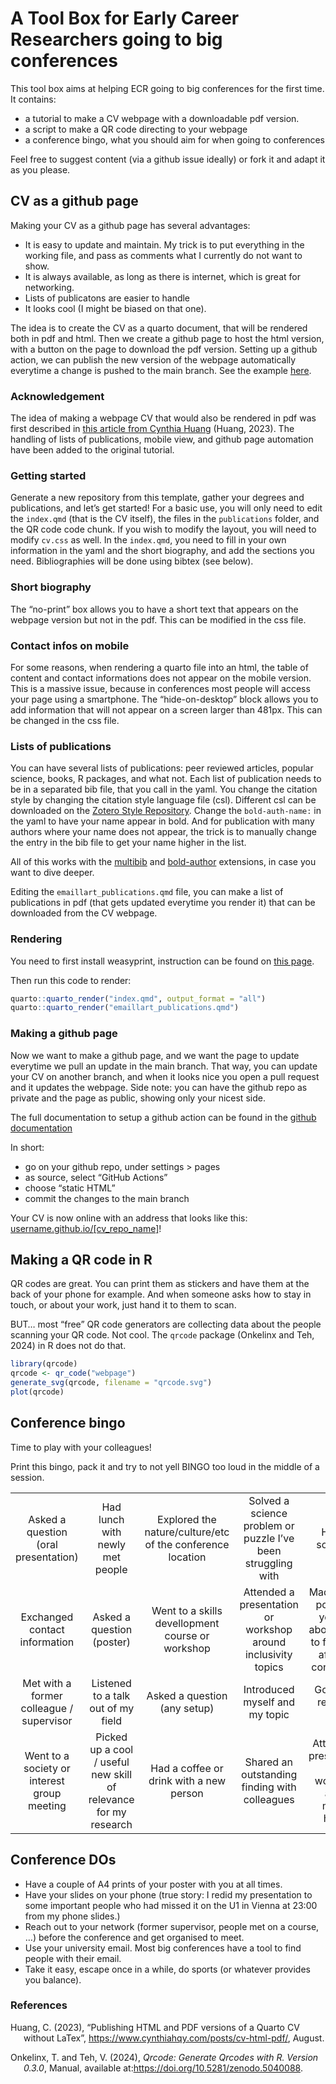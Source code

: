 
# A Tool Box for Early Career Researchers going to big conferences

This tool box aims at helping ECR going to big conferences for the first
time. It contains:

- a tutorial to make a CV webpage with a downloadable pdf version.
- a script to make a QR code directing to your webpage
- a conference bingo, what you should aim for when going to conferences

Feel free to suggest content (via a github issue ideally) or fork it and
adapt it as you please.

## CV as a github page

Making your CV as a github page has several advantages:

- It is easy to update and maintain. My trick is to put everything in
  the working file, and pass as comments what I currently do not want to
  show.
- It is always available, as long as there is internet, which is great
  for networking.
- Lists of publicatons are easier to handle
- It looks cool (I might be biased on that one).

The idea is to create the CV as a quarto document, that will be rendered
both in pdf and html. Then we create a github page to host the html
version, with a button on the page to download the pdf version. Setting
up a github action, we can publish the new version of the webpage
automatically everytime a change is pushed to the main branch. See the
example [here](https://jogaudard.github.io/ecr_toolbox/).

### Acknowledgement

The idea of making a webpage CV that would also be rendered in pdf was
first described in [this article from Cynthia
Huang](https://www.cynthiahqy.com/posts/cv-html-pdf/) (Huang, 2023). The
handling of lists of publications, mobile view, and github page
automation have been added to the original tutorial.

### Getting started

Generate a new repository from this template, gather your degrees and
publications, and let’s get started! For a basic use, you will only need
to edit the `index.qmd` (that is the CV itself), the files in the
`publications` folder, and the QR code code chunk. If you wish to modify
the layout, you will need to modify `cv.css` as well. In the
`index.qmd`, you need to fill in your own information in the yaml and
the short biography, and add the sections you need. Bibliographies will
be done using bibtex (see below).

### Short biography

The “no-print” box allows you to have a short text that appears on the
webpage version but not in the pdf. This can be modified in the css
file.

### Contact infos on mobile

For some reasons, when rendering a quarto file into an html, the table
of content and contact informations does not appear on the mobile
version. This is a massive issue, because in conferences most people
will access your page using a smartphone. The “hide-on-desktop” block
allows you to add information that will not appear on a screen larger
than 481px. This can be changed in the css file.

### Lists of publications

You can have several lists of publications: peer reviewed articles,
popular science, books, R packages, and what not. Each list of
publication needs to be in a separated bib file, that you call in the
yaml. You change the citation style by changing the citation style
language file (csl). Different csl can be downloaded on the [Zotero
Style Repository](https://www.zotero.org/styles). Change the
`bold-auth-name:` in the yaml to have your name appear in bold. And for
publication with many authors where your name does not appear, the trick
is to manually change the entry in the bib file to get your name higher
in the list.

All of this works with the
[multibib](https://github.com/pandoc-ext/multibib#readme) and
[bold-author](https://stackoverflow.com/a/76429867/10685715) extensions,
in case you want to dive deeper.

Editing the `emaillart_publications.qmd` file, you can make a list of
publications in pdf (that gets updated everytime you render it) that can
be downloaded from the CV webpage.

### Rendering

You need to first install weasyprint, instruction can be found on [this
page](https://doc.courtbouillon.org/weasyprint/stable/first_steps.html#installation).

Then run this code to render:

``` r
quarto::quarto_render("index.qmd", output_format = "all")
quarto::quarto_render("emaillart_publications.qmd")
```

### Making a github page

Now we want to make a github page, and we want the page to update
everytime we pull an update in the main branch. That way, you can update
your CV on another branch, and when it looks nice you open a pull
request and it updates the webpage. Side note: you can have the github
repo as private and the page as public, showing only your nicest side.

The full documentation to setup a github action can be found in the
[github
documentation](https://docs.github.com/en/pages/getting-started-with-github-pages/configuring-a-publishing-source-for-your-github-pages-site#publishing-with-a-custom-github-actions-workflow)

In short:

- go on your github repo, under settings \> pages
- as source, select “GitHub Actions”
- choose “static HTML”
- commit the changes to the main branch

Your CV is now online with an address that looks like this:
[username.github.io/\[cv_repo_name\]](https://jogaudard.github.io/ecr_toolbox/)!

## Making a QR code in R

QR codes are great. You can print them as stickers and have them at the
back of your phone for example. And when someone asks how to stay in
touch, or about your work, just hand it to them to scan.

BUT… most “free” QR code generators are collecting data about the people
scanning your QR code. Not cool. The `qrcode` package (Onkelinx and Teh,
2024) in R does not do that.

``` r
library(qrcode)
qrcode <- qr_code("webpage")
generate_svg(qrcode, filename = "qrcode.svg")
plot(qrcode)
```

## Conference bingo

Time to play with your colleagues!

Print this bingo, pack it and try to not yell BINGO too loud in the
middle of a session.

|                                             |                                                                  |                                                            |                                                               |                                                                                |
|:-------------------------------------------:|:----------------------------------------------------------------:|:----------------------------------------------------------:|:-------------------------------------------------------------:|:------------------------------------------------------------------------------:|
|    Asked a question (oral presentation)     |                 Had lunch with newly met people                  | Explored the nature/culture/etc of the conference location | Solved a science problem or puzzle I’ve been struggling with  |                                 Helped someone                                 |
|        Exchanged contact information        |                    Asked a question (poster)                     |      Went to a skills devellopment course or workshop      | Attended a presentation or workshop around inclusivity topics | Made action points for yourself about things to follow up after the conference |
|  Met with a former colleague / supervisor   |                Listened to a talk out of my field                |                Asked a question (any setup)                |                Introduced myself and my topic                 |                            Got a new research idea                             |
| Went to a society or interest group meeting | Picked up a cool / useful new skill of relevance for my research |          Had a coffee or drink with a new person           |         Shared an outstanding finding with colleagues         |            Attended a presentation or workshop about mental health             |

<!-- --------------------------------------------- ------------------------------------------------------------------- ------------------------------------------------------------- -------------------------------------------------------------------------------- 
      Asked a question (oral presentation)                       Had lunch with newly met people                    Explored the  nature/culture/etc of the conference location            Solved a science problem or puzzle I've been struggling with           
               Exchanged contacts                                   Asked a question (poster)                             Went to a skills devellopment course or workshop        Made action points for yourself about things to follow up after the conference  
            Got a new research idea                             Listened to a talk out of my field                                  Asked a question (any setup)                                          Introduced myself and my topic                          
  Went to a society or interest group meeting   Picked up a cool / useful new skill of relevance for my research              Had a coffee or drink with a new person                              Shared an outstanding finding with colleagues                  
 --------------------------------------------- ------------------------------------------------------------------- ------------------------------------------------------------- --------------------------------------------------------------------------------  -->

## Conference DOs

- Have a couple of A4 prints of your poster with you at all times.
- Have your slides on your phone (true story: I redid my presentation to
  some important people who had missed it on the U1 in Vienna at 23:00
  from my phone slides.)
- Reach out to your network (former supervisor, people met on a course,
  …) before the conference and get organised to meet.
- Use your university email. Most big conferences have a tool to find
  people with their email.
- Take it easy, escape once in a while, do sports (or whatever provides
  you balance).

<!-- ## Conference DON'Ts -->

### References

<div id="refs" class="references csl-bib-body hanging-indent"
entry-spacing="0" line-spacing="2">

<div id="ref-huang2023" class="csl-entry">

Huang, C. (2023), “Publishing HTML and PDF versions of a Quarto CV
without LaTex”, <https://www.cynthiahqy.com/posts/cv-html-pdf/>, August.

</div>

<div id="ref-onkelinxQrcodeGenerateQrcodes2024" class="csl-entry">

Onkelinx, T. and Teh, V. (2024), *Qrcode: Generate Qrcodes with R.
Version 0.3.0*, Manual, available
at:<https://doi.org/10.5281/zenodo.5040088>.

</div>

</div>
